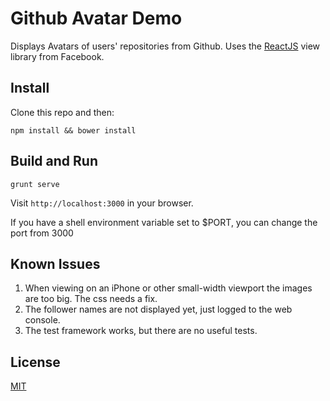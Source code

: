# Github Avatar Demo

Displays Avatars of users' repositories from Github. 
Uses the [ReactJS](http://facebook.github.io/react/) view library from Facebook.

## Install
Clone this repo and then:

`npm install && bower install`

## Build and Run

`grunt serve`

Visit `http://localhost:3000` in your browser.

If you have a shell environment variable set to $PORT, you can change the port from 3000

## Known Issues

1. When viewing on an iPhone or other small-width viewport the images are too big. The css needs a fix.
1. The follower names are not displayed yet, just logged to the web console.
1. The test framework works, but there are no useful tests.

## License
[MIT](http://opensource.org/licenses/MIT)
